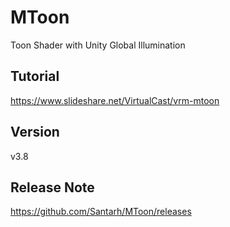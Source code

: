# MToon
Toon Shader with Unity Global Illumination

## Tutorial
https://www.slideshare.net/VirtualCast/vrm-mtoon

## Version
v3.8

## Release Note
https://github.com/Santarh/MToon/releases
